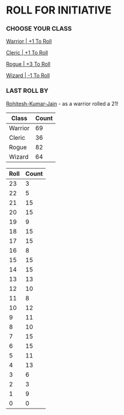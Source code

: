 # ROLL FOR INITIATIVE
### CHOOSE YOUR CLASS

[Warrior | +1 To Roll](https://github.com/benjaminsampica/benjaminsampica/issues/new?title=roll%7Cwarrior&body=Just+click+%27Submit+new+issue%27.)

[Cleric | +1 To Roll](https://github.com/benjaminsampica/benjaminsampica/issues/new?title=roll%7Ccleric&body=Just+click+%27Submit+new+issue%27.)

[Rogue | +3 To Roll](https://github.com/benjaminsampica/benjaminsampica/issues/new?title=roll%7Crogue&body=Just+click+%27Submit+new+issue%27.)

[Wizard | -1 To Roll](https://github.com/benjaminsampica/benjaminsampica/issues/new?title=roll%7Cwizard&body=Just+click+%27Submit+new+issue%27.)
### LAST ROLL BY
[Rohitesh-Kumar-Jain](https://www.github.com/Rohitesh-Kumar-Jain) - as a warrior rolled a 21!

|Class|Count|
|-|-|
|Warrior|69|
|Cleric|36|
|Rogue|82|
|Wizard|64|

|Roll|Count|
|-|-|
|23|3
|22|5
|21|15
|20|15
|19|9
|18|15
|17|15
|16|8
|15|15
|14|15
|13|13
|12|10
|11|8
|10|12
|9|11
|8|10
|7|15
|6|15
|5|11
|4|13
|3|6
|2|3
|1|9
|0|0
